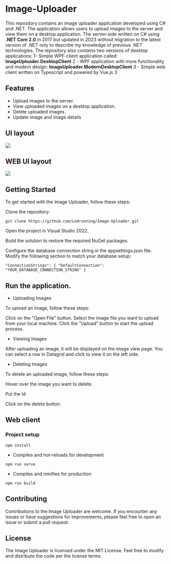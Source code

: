 # Image-Uploader 

This repository contains an image uploader application developed using C# and .NET.
The application allows users to upload images to the server and view them on a desktop application. 
The server-side written on C# using **.NET Core 2.0** in 
2017 but updated in 2023 without migration to the latest version of .NET only to describe my knowledge of previous .NET technologies.
The repository also contains two versions of desktop applications:
1- Simple WPF-client application called: **ImageUploader.DesktopClient**
2 - WPF application with more functionality and modern design: **ImageUploader.ModernDesktopClient**
3 - Simple web client written on Typescript and powered by Vue.js 3

## Features

- Upload images to the server.
- View uploaded images on a desktop application.
- Delete uploaded images.
- Update image and image details 

## UI layout

 ![](imageUploaderModernClient.gif)

## WEB UI layout

 ![](imageUploaderWebClient.gif)

## Getting Started
To get started with the Image Uploader, follow these steps:

Clone the repository:

`git clone https://github.com/Ledrunning/Image-Uploader.git`

Open the project in Visual Studio 2022.

Build the solution to restore the required NuGet packages.

Configure the database connection string in the appsettings.json file. Modify the following section to match your database setup:

`"ConnectionStrings": {
  "DefaultConnection": "YOUR_DATABASE_CONNECTION_STRING"
}`

## Run the application.

- Uploading Images

To upload an image, follow these steps:

Click on the "Open File" button.
Select the image file you want to upload from your local machine.
Click the "Upload" button to start the upload process.

- Viewing Images

After uploading an image, it will be displayed on the image view page. You can select a row in Datagrid and click to view it on the left side.

- Deleting Images

To delete an uploaded image, follow these steps:

Hover over the image you want to delete.

Put the Id

Click on the delete button.

## Web client

### Project setup
```
npm install
```

- Compiles and hot-reloads for development
```
npm run serve
```

- Compiles and minifies for production
```
npm run build
```

## Contributing

Contributions to the Image Uploader are welcome. If you encounter any issues or have suggestions for improvements, please feel free to open an issue or submit a pull request.

## License

The Image Uploader is licensed under the MIT License. Feel free to modify and distribute the code per the license terms.

